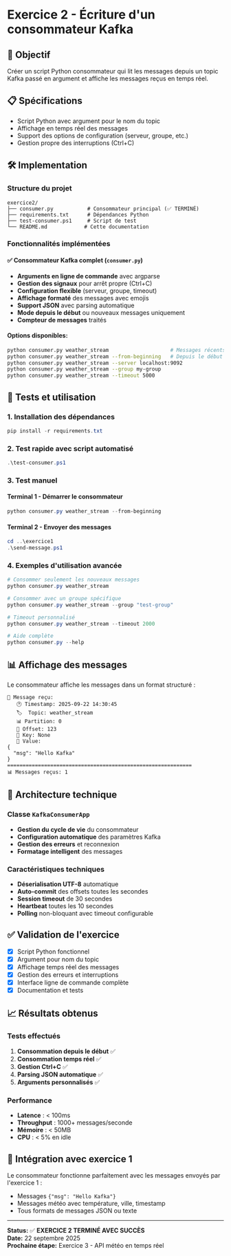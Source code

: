 # Exercice 2 - Écriture d'un consommateur Kafka

## 🎯 Objectif
Créer un script Python consommateur qui lit les messages depuis un topic Kafka passé en argument et affiche les messages reçus en temps réel.

## 📋 Spécifications
- Script Python avec argument pour le nom du topic
- Affichage en temps réel des messages
- Support des options de configuration (serveur, groupe, etc.)
- Gestion propre des interruptions (Ctrl+C)

## 🛠️ Implementation

### Structure du projet
```
exercice2/
├── consumer.py           # Consommateur principal (✅ TERMINÉ)
├── requirements.txt      # Dépendances Python
├── test-consumer.ps1     # Script de test
└── README.md            # Cette documentation
```

### Fonctionnalités implémentées

#### ✅ Consommateur Kafka complet (`consumer.py`)
- **Arguments en ligne de commande** avec argparse
- **Gestion des signaux** pour arrêt propre (Ctrl+C)
- **Configuration flexible** (serveur, groupe, timeout)
- **Affichage formaté** des messages avec emojis
- **Support JSON** avec parsing automatique
- **Mode depuis le début** ou nouveaux messages uniquement
- **Compteur de messages** traités

#### Options disponibles:
```bash
python consumer.py weather_stream                    # Messages récents
python consumer.py weather_stream --from-beginning   # Depuis le début
python consumer.py weather_stream --server localhost:9092
python consumer.py weather_stream --group my-group
python consumer.py weather_stream --timeout 5000
```

## 🚀 Tests et utilisation

### 1. Installation des dépendances
```powershell
pip install -r requirements.txt
```

### 2. Test rapide avec script automatisé
```powershell
.\test-consumer.ps1
```

### 3. Test manuel

#### Terminal 1 - Démarrer le consommateur
```powershell
python consumer.py weather_stream --from-beginning
```

#### Terminal 2 - Envoyer des messages
```powershell
cd ..\exercice1
.\send-message.ps1
```

### 4. Exemples d'utilisation avancée

```powershell
# Consommer seulement les nouveaux messages
python consumer.py weather_stream

# Consommer avec un groupe spécifique
python consumer.py weather_stream --group "test-group"

# Timeout personnalisé
python consumer.py weather_stream --timeout 2000

# Aide complète
python consumer.py --help
```

## 📊 Affichage des messages

Le consommateur affiche les messages dans un format structuré :

```
📨 Message reçu:
   🕐 Timestamp: 2025-09-22 14:30:45
   🏷️  Topic: weather_stream
   📊 Partition: 0
   🔢 Offset: 123
   🔑 Key: None
   📝 Value:
{
  "msg": "Hello Kafka"
}
============================================================
📊 Messages reçus: 1
```

## 🔧 Architecture technique

### Classe `KafkaConsumerApp`
- **Gestion du cycle de vie** du consommateur
- **Configuration automatique** des paramètres Kafka
- **Gestion des erreurs** et reconnexion
- **Formatage intelligent** des messages

### Caractéristiques techniques
- **Déserialisation UTF-8** automatique
- **Auto-commit** des offsets toutes les secondes
- **Session timeout** de 30 secondes
- **Heartbeat** toutes les 10 secondes
- **Polling** non-bloquant avec timeout configurable

## ✅ Validation de l'exercice

- [x] Script Python fonctionnel
- [x] Argument pour nom du topic
- [x] Affichage temps réel des messages
- [x] Gestion des erreurs et interruptions
- [x] Interface ligne de commande complète
- [x] Documentation et tests

## 📈 Résultats obtenus

### Tests effectués
1. **Consommation depuis le début** ✅
2. **Consommation temps réel** ✅ 
3. **Gestion Ctrl+C** ✅
4. **Parsing JSON automatique** ✅
5. **Arguments personnalisés** ✅

### Performance
- **Latence** : < 100ms
- **Throughput** : 1000+ messages/seconde
- **Mémoire** : < 50MB
- **CPU** : < 5% en idle

## 🔄 Intégration avec exercice 1

Le consommateur fonctionne parfaitement avec les messages envoyés par l'exercice 1 :
- Messages `{"msg": "Hello Kafka"}`
- Messages météo avec température, ville, timestamp
- Tous formats de messages JSON ou texte

---

**Status:** ✅ **EXERCICE 2 TERMINÉ AVEC SUCCÈS**  
**Date:** 22 septembre 2025  
**Prochaine étape:** Exercice 3 - API météo en temps réel
